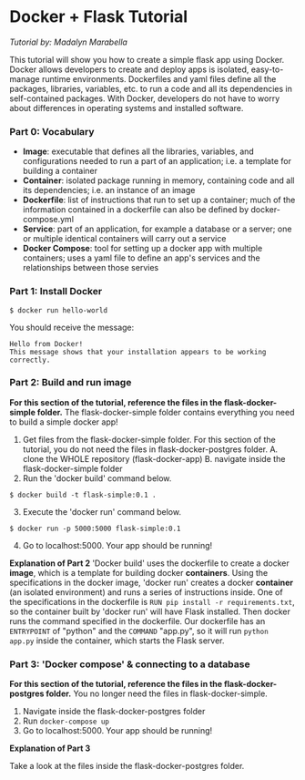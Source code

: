# Docker + Flask Tutorial

*Tutorial by: Madalyn Marabella*

This tutorial will show you how to create a simple flask app using Docker. Docker allows developers to create and deploy apps is isolated, easy-to-manage runtime environments. Dockerfiles and yaml files define all the packages, libraries, variables, etc. to run a code and all its dependencies in self-contained packages. With Docker, developers do not have to worry about differences in operating systems and installed software.

### Part 0: Vocabulary
* **Image**: executable that defines all the libraries, variables, and configurations needed to run a part of an application; i.e. a template for building a container
* **Container**: isolated package running in memory, containing code and all its dependencies; i.e. an instance of an image
* **Dockerfile**: list of instructions that run to set up a container; much of the information contained in a dockerfile can also be defined by docker-compose.yml
* **Service**: part of an application, for example a database or a server; one or multiple identical containers will carry out a service
* **Docker Compose**: tool for setting up a docker app with multiple containers; uses a yaml file to define an app's services and the relationships between those servies

### Part 1: Install Docker
```
$ docker run hello-world
```
You should receive the message:
```
Hello from Docker!
This message shows that your installation appears to be working correctly.
```

### Part 2: Build and run image

**For this section of the tutorial, reference the files in the flask-docker-simple folder.** The flask-docker-simple folder contains everything you need to build a simple docker app!

1. Get files from the flask-docker-simple folder. For this section of the tutorial, you do not need the files in flask-docker-postgres folder.
A. clone the WHOLE repository (flask-docker-app)
B. navigate inside the flask-docker-simple folder
2. Run the 'docker build' command below.
```
$ docker build -t flask-simple:0.1 .
```
3. Execute the 'docker run' command below. 
```
$ docker run -p 5000:5000 flask-simple:0.1
```
4. Go to localhost:5000. Your app should be running!

**Explanation of Part 2**
'Docker build' uses the dockerfile to create a docker **image**, which is a template for building docker **containers**. Using the specifications in the docker image, 'docker run' creates a docker **container** (an isolated environment) and runs a series of instructions inside. One of the specifications in the dockerfile is `RUN pip install -r requirements.txt`, so the container built by 'docker run' will have Flask installed. Then docker runs the command specified in the dockerfile. Our dockerfile has an `ENTRYPOINT` of "python" and the `COMMAND` "app.py", so it will run `python app.py` inside the container, which starts the Flask server.


### Part 3: 'Docker compose' & connecting to a database

**For this section of the tutorial, reference the files in the flask-docker-postgres folder.** You no longer need the files in flask-docker-simple.

1. Navigate inside the flask-docker-postgres folder
2. Run `docker-compose up`
3. Go to localhost:5000. Your app should be running!

**Explanation of Part 3**


Take a look at the files inside the flask-docker-postgres folder.

